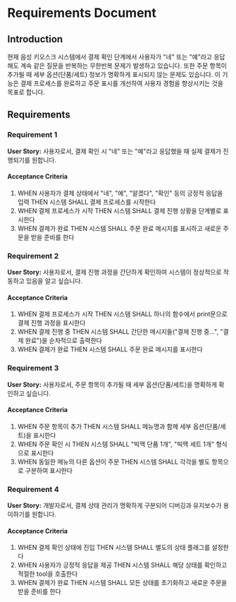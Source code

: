 # Requirements Document

## Introduction

현재 음성 키오스크 시스템에서 결제 확인 단계에서 사용자가 "네" 또는 "예"라고 응답해도 계속 같은 질문을 반복하는 무한반복 문제가 발생하고 있습니다. 또한 주문 항목이 추가될 때 세부 옵션(단품/세트) 정보가 명확하게 표시되지 않는 문제도 있습니다. 이 기능은 결제 프로세스를 완료하고 주문 표시를 개선하여 사용자 경험을 향상시키는 것을 목표로 합니다.

## Requirements

### Requirement 1

**User Story:** 사용자로서, 결제 확인 시 "네" 또는 "예"라고 응답했을 때 실제 결제가 진행되기를 원합니다.

#### Acceptance Criteria

1. WHEN 사용자가 결제 상태에서 "네", "예", "알겠다", "확인" 등의 긍정적 응답을 입력 THEN 시스템 SHALL 결제 프로세스를 시작한다
2. WHEN 결제 프로세스가 시작 THEN 시스템 SHALL 결제 진행 상황을 단계별로 표시한다
3. WHEN 결제가 완료 THEN 시스템 SHALL 주문 완료 메시지를 표시하고 새로운 주문을 받을 준비를 한다

### Requirement 2

**User Story:** 사용자로서, 결제 진행 과정을 간단하게 확인하여 시스템이 정상적으로 작동하고 있음을 알고 싶습니다.

#### Acceptance Criteria

1. WHEN 결제 프로세스가 시작 THEN 시스템 SHALL 하나의 함수에서 print문으로 결제 진행 과정을 표시한다
2. WHEN 결제 진행 중 THEN 시스템 SHALL 간단한 메시지들("결제 진행 중...", "결제 완료")을 순차적으로 출력한다
3. WHEN 결제가 완료 THEN 시스템 SHALL 주문 완료 메시지를 표시한다

### Requirement 3

**User Story:** 사용자로서, 주문 항목이 추가될 때 세부 옵션(단품/세트)을 명확하게 확인하고 싶습니다.

#### Acceptance Criteria

1. WHEN 주문 항목이 추가 THEN 시스템 SHALL 메뉴명과 함께 세부 옵션(단품/세트)을 표시한다
2. WHEN 주문 확인 시 THEN 시스템 SHALL "빅맥 단품 1개", "빅맥 세트 1개" 형식으로 표시한다
3. WHEN 동일한 메뉴의 다른 옵션이 주문 THEN 시스템 SHALL 각각을 별도 항목으로 구분하여 표시한다

### Requirement 4

**User Story:** 개발자로서, 결제 상태 관리가 명확하게 구분되어 디버깅과 유지보수가 용이하기를 원합니다.

#### Acceptance Criteria

1. WHEN 결제 확인 상태에 진입 THEN 시스템 SHALL 별도의 상태 플래그를 설정한다
2. WHEN 사용자가 긍정적 응답을 제공 THEN 시스템 SHALL 해당 상태를 확인하고 적절한 tool을 호출한다
3. WHEN 결제가 완료 THEN 시스템 SHALL 모든 상태를 초기화하고 새로운 주문을 받을 준비를 한다